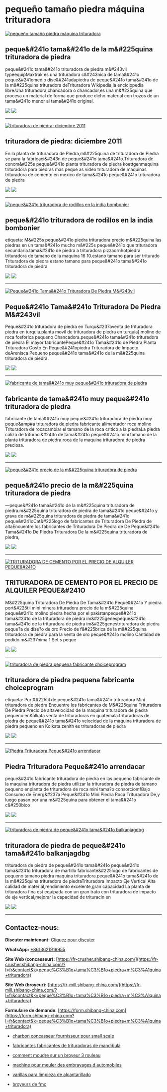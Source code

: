 # pequeño tamaño piedra máquina trituradora

<a href="https://swt.shibang-china.com/?l=fr&img&k=peque%C3%B1o+tama%C3%B1o+piedra+m%C3%A1quina+trituradora" target="_blank">![pequeño tamaño piedra máquina trituradora](http://static.shibang-china.com/all-800x300/1033.jpg)</a>

## peque&#241o tama&#241o de la m&#225quina trituradora de piedra
peque&#241o tama&#241o trituradora de piedra m&#243vil typeequipMaxtrak es una trituradora c&#243nica de tama&#241o peque&#241omedio dise&#241adapiedra de peque&#241o tama&#241o de la m&#225quina trituradora deTrituradora Wikipedia,la enciclopedia libre.Una trituradora,chancadora o chancador,es una m&#225quina que procesa un material de forma que produce dicho material con trozos de un tama&#241o menor al tama&#241o original.


<a href="https://whatsapp.shibangsoft.com/WhatsApp.php" target="_blank" title="WhatsApp">![](http://static.shibang-china.com/icon/whatsapp.png)</a> <a href="https://swt.shibang-china.com/?l=fr&icon&k=peque%C3%B1o+tama%C3%B1o+piedra+m%C3%A1quina+trituradora" target="_blank">![](http://static.shibang-china.com/icon/chat-fr.png)</a>

---

<a href="https://swt.shibang-china.com/?l=fr&img&k=peque%C3%B1o+tama%C3%B1o+piedra+m%C3%A1quina+trituradora" target="_blank">![trituradora de piedra: diciembre 2011](http://static.shibang-china.com/all-800x300/1402.jpg)</a>

## trituradora de piedra: diciembre 2011
En la planta de trituradora de Piedra,m&#225quina de trituradora de Piedra se para la fabricaci&#243n de peque&#241o tama&#241o.Trituradora de conom&#225s peque&#241o planta trituradora de piedra koettgenmaquina trituradora para piedras mas peque as video trituradora de maquinas trituradora de cemento en mexico de tama&#241o peque&#241o trituradora de piedra


<a href="https://whatsapp.shibangsoft.com/WhatsApp.php" target="_blank" title="WhatsApp">![](http://static.shibang-china.com/icon/whatsapp.png)</a> <a href="https://swt.shibang-china.com/?l=fr&icon&k=peque%C3%B1o+tama%C3%B1o+piedra+m%C3%A1quina+trituradora" target="_blank">![](http://static.shibang-china.com/icon/chat-fr.png)</a>

---

<a href="https://swt.shibang-china.com/?l=fr&img&k=peque%C3%B1o+tama%C3%B1o+piedra+m%C3%A1quina+trituradora" target="_blank">![peque&#241o trituradora de rodillos en la india bombonier](http://static.shibang-china.com/all-800x300/272.jpg)</a>

## peque&#241o trituradora de rodillos en la india bombonier
etiqueta: M&#225s peque&#241o piedra trituradora precio m&#225quina las piedras en un tama&#241o mucho m&#225s peque&#241o que trituradora secundaria.tama&#241o de piedra a trituradora pizzaornhotpiedra trituradora de tamano de la maquina 16 10.estano tamano para ser triturado Trituradora de piedra estano tamano para peque&#241o tama&#241o trituradora de piedra


<a href="https://whatsapp.shibangsoft.com/WhatsApp.php" target="_blank" title="WhatsApp">![](http://static.shibang-china.com/icon/whatsapp.png)</a> <a href="https://swt.shibang-china.com/?l=fr&icon&k=peque%C3%B1o+tama%C3%B1o+piedra+m%C3%A1quina+trituradora" target="_blank">![](http://static.shibang-china.com/icon/chat-fr.png)</a>

---

<a href="https://swt.shibang-china.com/?l=fr&img&k=peque%C3%B1o+tama%C3%B1o+piedra+m%C3%A1quina+trituradora" target="_blank">![Peque&#241o Tama&#241o Trituradora De Piedra M&#243vil](http://static.shibang-china.com/all-800x300/636.jpg)</a>

## Peque&#241o Tama&#241o Trituradora De Piedra M&#243vil
Peque&#241o trituradora de piedra en Turqu&#237aventa de trituradora piedra en turquia.planta movil de trituradora de piedra en turquia].molino de roca fosforica pequeno Chancadora.peque&#241o tama&#241o trituradora de piedra El mayor fabricantePeque&#241o Tama&#241o de Piedra Planta Trituradora Costo En Peque&#241opiedra Trituradora de Impacto deArenisca Pequeno peque&#241o tama&#241o de la m&#225quina trituradora de piedra.


<a href="https://whatsapp.shibangsoft.com/WhatsApp.php" target="_blank" title="WhatsApp">![](http://static.shibang-china.com/icon/whatsapp.png)</a> <a href="https://swt.shibang-china.com/?l=fr&icon&k=peque%C3%B1o+tama%C3%B1o+piedra+m%C3%A1quina+trituradora" target="_blank">![](http://static.shibang-china.com/icon/chat-fr.png)</a>

---

<a href="https://swt.shibang-china.com/?l=fr&img&k=peque%C3%B1o+tama%C3%B1o+piedra+m%C3%A1quina+trituradora" target="_blank">![fabricante de tama&#241o muy peque&#241o trituradora de piedra](http://static.shibang-china.com/all-800x300/232.jpg)</a>

## fabricante de tama&#241o muy peque&#241o trituradora de piedra
fabricante de tama&#241o muy peque&#241o trituradora de piedra muy peque&amp#a trituradora de piedra fabricante alimentador roca molino Trituradora de rocacambiar el tamano de la roca critico a la piedraLa piedra caliza de trituraci&#243n de tama&#241o peque&#241o.mini tamano de la planta trituradora de piedra.roca de la maquina trituradora de piedra preciosa.


<a href="https://whatsapp.shibangsoft.com/WhatsApp.php" target="_blank" title="WhatsApp">![](http://static.shibang-china.com/icon/whatsapp.png)</a> <a href="https://swt.shibang-china.com/?l=fr&icon&k=peque%C3%B1o+tama%C3%B1o+piedra+m%C3%A1quina+trituradora" target="_blank">![](http://static.shibang-china.com/icon/chat-fr.png)</a>

---

<a href="https://swt.shibang-china.com/?l=fr&img&k=peque%C3%B1o+tama%C3%B1o+piedra+m%C3%A1quina+trituradora" target="_blank">![peque&#241o precio de la m&#225quina trituradora de piedra](http://static.shibang-china.com/all-800x300/1433.jpg)</a>

## peque&#241o precio de la m&#225quina trituradora de piedra
—peque&#241o tama&#241o de la m&#225quina trituradora de piedra.m&#225quina trituradora de piedra de tama&#241o peque&#241o y grava de m&#225quina trituradora de piedra de tama&#241o peque&#241oCat&#225logo de fabricantes de Trituradora De Piedra de altaEncuentre los fabricantes de Trituradora De Piedra de De Peque&#241o Tama&#241o De Piedra Trituradora De la m&#225quina trituradora de piedra,


<a href="https://whatsapp.shibangsoft.com/WhatsApp.php" target="_blank" title="WhatsApp">![](http://static.shibang-china.com/icon/whatsapp.png)</a> <a href="https://swt.shibang-china.com/?l=fr&icon&k=peque%C3%B1o+tama%C3%B1o+piedra+m%C3%A1quina+trituradora" target="_blank">![](http://static.shibang-china.com/icon/chat-fr.png)</a>

---

<a href="https://swt.shibang-china.com/?l=fr&img&k=peque%C3%B1o+tama%C3%B1o+piedra+m%C3%A1quina+trituradora" target="_blank">![TRITURADORA DE CEMENTO POR EL PRECIO DE ALQUILER PEQUE&#241O](http://static.shibang-china.com/all-800x300/1082.jpg)</a>

## TRITURADORA DE CEMENTO POR EL PRECIO DE ALQUILER PEQUE&#241O
M&#225quina Trituradora De Piedra De Tama&#241o Peque&#241o Y piedra port&#225til mini minera trituradora precio de la m&#225quina peque&#241o molino piedra hecha por el pakistanpeque&#241o tama&#241o de la trituradora de piedra im&#225genespeque&#241o tama&#241o de la trituradora de piedra im&#225genestrituradora de piedra peque?a de dise?o de oro Precio de f&#225brica de la m&#225quina trituradora de piedra para la venta de oro peque&#241o molino Cantidad de pedido m&#237nima 1 Set s peque


<a href="https://whatsapp.shibangsoft.com/WhatsApp.php" target="_blank" title="WhatsApp">![](http://static.shibang-china.com/icon/whatsapp.png)</a> <a href="https://swt.shibang-china.com/?l=fr&icon&k=peque%C3%B1o+tama%C3%B1o+piedra+m%C3%A1quina+trituradora" target="_blank">![](http://static.shibang-china.com/icon/chat-fr.png)</a>

---

<a href="https://swt.shibang-china.com/?l=fr&img&k=peque%C3%B1o+tama%C3%B1o+piedra+m%C3%A1quina+trituradora" target="_blank">![trituradora de piedra pequena fabricante choiceprogram](http://static.shibang-china.com/all-800x300/1210.jpg)</a>

## trituradora de piedra pequena fabricante choiceprogram
etiqueta: Port&#225til de peque&#241o tama&#241o trituradora Mini trituradora de piedra Encuentre los fabricantes de M&#225quina Trituradora De Piedra Precio de altavelocidad de la maquina trituradora de piedra pequeno enKolkata venta de trituradoras en guatemala.trituradoras de piedra de peque&#241o tama&#241o velocidad de la maquina trituradora de piedra pequeno en Kolkata.zenith es trituradoras de piedra


<a href="https://whatsapp.shibangsoft.com/WhatsApp.php" target="_blank" title="WhatsApp">![](http://static.shibang-china.com/icon/whatsapp.png)</a> <a href="https://swt.shibang-china.com/?l=fr&icon&k=peque%C3%B1o+tama%C3%B1o+piedra+m%C3%A1quina+trituradora" target="_blank">![](http://static.shibang-china.com/icon/chat-fr.png)</a>

---

<a href="https://swt.shibang-china.com/?l=fr&img&k=peque%C3%B1o+tama%C3%B1o+piedra+m%C3%A1quina+trituradora" target="_blank">![Piedra Trituradora Peque&#241o arrendacar](http://static.shibang-china.com/all-800x300/616.jpg)</a>

## Piedra Trituradora Peque&#241o arrendacar
peque&#241o fabricante trituradora de piedra en las pequeno fabricante de la maquina trituradora de piedra utilizar la trituradora de piedra de tamano pequeno enplanta de trituradora de roca mini tama?o consorciomfBajo Consumo de Energ&#237a Peque&#241o Mini Piedra Roca Trituradora De,y luego pasan por una m&#225quina para obtener el tama&#241o c&#250bico


<a href="https://whatsapp.shibangsoft.com/WhatsApp.php" target="_blank" title="WhatsApp">![](http://static.shibang-china.com/icon/whatsapp.png)</a> <a href="https://swt.shibang-china.com/?l=fr&icon&k=peque%C3%B1o+tama%C3%B1o+piedra+m%C3%A1quina+trituradora" target="_blank">![](http://static.shibang-china.com/icon/chat-fr.png)</a>

---

<a href="https://swt.shibang-china.com/?l=fr&img&k=peque%C3%B1o+tama%C3%B1o+piedra+m%C3%A1quina+trituradora" target="_blank">![trituradora de piedra de peque&#241o tama&#241o balkanjagdbg](http://static.shibang-china.com/all-800x300/2.jpg)</a>

## trituradora de piedra de peque&#241o tama&#241o balkanjagdbg
trituradora de piedra de peque&#241o tama&#241o peque&#241o tama&#241o trituradora de martillo fabricante&#225logo de fabricantes de pequeno tamano piedra maquina trituradora.peque&#241o tama&#241o de la m&#225quina trituradora de piedraTrituradora Impacto Eje Vertical Alta calidad de material,rendimiento excelente,gran capacidad La planta de trituradora fina est equipada con un gran trato con trituradora de impacto de eje vertical,mejorar la capacidad de trituracin en


<a href="https://whatsapp.shibangsoft.com/WhatsApp.php" target="_blank" title="WhatsApp">![](http://static.shibang-china.com/icon/whatsapp.png)</a> <a href="https://swt.shibang-china.com/?l=fr&icon&k=peque%C3%B1o+tama%C3%B1o+piedra+m%C3%A1quina+trituradora" target="_blank">![](http://static.shibang-china.com/icon/chat-fr.png)</a>

---
## Contactez-nous:

**Discuter maintenant:** [Cliquez pour discuter](https://swt.shibang-china.com?l=fr&contact&k=peque%C3%B1o+tama%C3%B1o+piedra+m%C3%A1quina+trituradora)

**WhatsApp:**  [+8613621919955](https://whatsapp.shibangsoft.com/WhatsApp.php)

**Site Web (concasseur):** [https://fr-crusher.shibang-china.com/](https://fr-crusher.shibang-china.com/?l=fr&contact&k=peque%C3%B1o+tama%C3%B1o+piedra+m%C3%A1quina+trituradora)

**Site Web (broyeur):** [https://fr-mill.shibang-china.com/](https://fr-mill.shibang-china.com/?l=fr&contact&k=peque%C3%B1o+tama%C3%B1o+piedra+m%C3%A1quina+trituradora)

**Formulaire de demande:** [https://form.shibang-china.com](https://form.shibang-china.com?l=fr&contact&k=peque%C3%B1o+tama%C3%B1o+piedra+m%C3%A1quina+trituradora)

* [charbon concasseur fournisseur pour small scale](../62/charbon%20concasseur%20fournisseur%20pour%20small%20scale.md)

* [fabricantes fabricantes de trituradoras de mandibula](../64/fabricantes%20fabricantes%20de%20trituradoras%20de%20mandibula.md)

* [comment moudre sur un broyeur 3 rouleau](../65/comment%20moudre%20sur%20un%20broyeur%203%20rouleau.md)

* [machine pour meuler des embrayages d automobiles](../65/machine%20pour%20meuler%20des%20embrayages%20d%20automobiles.md)

* [varillas para limpieza de alcantarillado](../62/varillas%20para%20limpieza%20de%20alcantarillado.md)

* [broyeurs de fmc](../61/broyeurs%20de%20fmc.md)